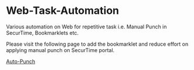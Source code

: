 # Web-Task-Automation
Various automation on Web for repetitive task i.e. Manual Punch in SecurTime, Bookmarklets etc.

Please visit the following page to add the bookmarklet and reduce effort on applying manual punch on SecurTime portal.

[Auto-Punch](https://decoder-paul.github.io/Web-Task-Automation/)
